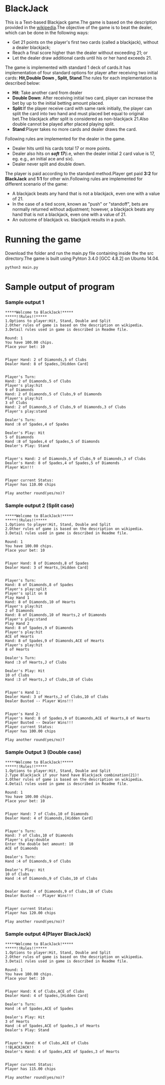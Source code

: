 BlackJack
=========

This is a Text-based Blackjack game.The game is based on the description provided in the [wikipedia](http://en.wikipedia.org/wiki/Blackjack).The objective of the game is to beat the dealer, which  can be done in the following ways:
* Get 21 points on the player's first two cards (called a blackjack), without a dealer blackjack;
* Reach a final score higher than the dealer without exceeding 21; or
* Let the dealer draw additional cards until his or her hand exceeds 21.

The game is implemented with standard 1 deck of cards.It has implementation of four standard options for player after receiving two initial cards: __Hit,Double Down , Split, Stand__.The rules for each implementation is described below:

* __Hit__: Take another card from dealer
* __Double Down__: After receiving initial two card, player can increase the bet by up to the initial betting amount placed.
* __Split__:If the player receive card with same rank initially, the player can split the card into two hand and must placed bet equal to original bet.The blackjack after split is considered as non-blackjack 21.Also double cannot be played after placed playing split.
* __Stand__:Player takes no more cards and dealer draws the card.

Following rules are implemented for the dealer in the game.

* Dealer hits until his cards total 17 or more points.
* Dealer also hits on __*soft 17*__(i.e, when the dealer initial 2 card value is 17, eg. e.g., an initial ace and six).
* Dealer never split and double down.

The player is paid according to the standard method.Player get paid __3:2__ for __BlackJack__ and __1:1__ for other win.Following rules are implemented for different scenario of the game:

* A blackjack beats any hand that is not a blackjack, even one with a value of 21.
* In the case of a tied score, known as "push" or "standoff", bets are normally returned without adjustment; however, a blackjack beats any hand that is not a blackjack, even one with a value of 21.
* An outcome of blackjack vs. blackjack results in a push.

# Running the game

Download the folder and run the main.py file containing inside the the src directory.The game is built using Pyhton 3.4.0 [GCC 4.8.2] on Ubuntu 14.04.

``` python3 main.py ```

# Sample output of program

### Sample output 1

```
*****Welcome to BlackJack!*****
*****!!Rules!!*****
1.Options to player:Hit, Stand, Double and Split
2.Other rules of game is based on the description on wikipedia.
3.Detail rules used in game is described in Readme file.

Round: 1
You have 100.00 chips.
Place your bet: 10


Player Hand: 2 of Diamonds,5 of Clubs
Dealer Hand: 8 of Spades,[Hidden Card]


Player's Turn:
Hand: 2 of Diamonds,5 of Clubs
Player's play:hit
9 of Diamonds
Hand: 2 of Diamonds,5 of Clubs,9 of Diamonds
Player's play:hit
3 of Clubs
Hand: 2 of Diamonds,5 of Clubs,9 of Diamonds,3 of Clubs
Player's play:stand

Dealer's Turn:
Hand :8 of Spades,4 of Spades

Dealer's Play: Hit
5 of Diamonds
Hand :8 of Spades,4 of Spades,5 of Diamonds
Dealer's Play: Stand


Player's Hand: 2 of Diamonds,5 of Clubs,9 of Diamonds,3 of Clubs
Dealer's Hand: 8 of Spades,4 of Spades,5 of Diamonds
Player Win!!!


Player current Status:
Player has 110.00 chips

Play another round(yes/no)? 
```

### Sample output 2 (Split case) 

```
*****Welcome to BlackJack!*****
*****!!Rules!!*****
1.Options to player:Hit, Stand, Double and Split
2.Other rules of game is based on the description on wikipedia.
3.Detail rules used in game is described in Readme file.

Round: 1
You have 100.00 chips.
Place your bet: 10


Player Hand: 8 of Diamonds,8 of Spades
Dealer Hand: 3 of Hearts,[Hidden Card]


Player's Turn:
Hand: 8 of Diamonds,8 of Spades
Player's play:split
Player's split on 8
Play Hand 1
Hand: 8 of Diamonds,10 of Hearts
Player's play:hit
2 of Diamonds
Hand: 8 of Diamonds,10 of Hearts,2 of Diamonds
Player's play:stand
Play Hand 2
Hand: 8 of Spades,9 of Diamonds
Player's play:hit
ACE of Hearts
Hand: 8 of Spades,9 of Diamonds,ACE of Hearts
Player's play:hit  
8 of Hearts

Dealer's Turn:
Hand :3 of Hearts,J of Clubs

Dealer's Play: Hit
10 of Clubs
Hand :3 of Hearts,J of Clubs,10 of Clubs


Player's Hand 1: 
Dealer Hand: 3 of Hearts,J of Clubs,10 of Clubs
Dealer Busted -- Player Wins!!!


Player's Hand 2: 
Player's Hand: 8 of Spades,9 of Diamonds,ACE of Hearts,8 of Hearts
Player Busted -- Dealer Wins!!!
Player current Status:
Player has 100.00 chips

Play another round(yes/no)? 
```
### Sample Output 3 (Double case)
```
*****Welcome to BlackJack!*****
*****!!Rules!!*****
1.Options to player:Hit, Stand, Double and Split
2.Type Blackjack if your hand have Blackjack combination(21)!
3.Other rules of game is based on the description on wikipedia.
4.Detail rules used in game is described in Readme file.

Round: 1
You have 100.00 chips.
Place your bet: 10


Player Hand: 7 of Clubs,10 of Diamonds
Dealer Hand: 4 of Diamonds,[Hidden Card]


Player's Turn:
Hand: 7 of Clubs,10 of Diamonds
Player's play:double
Enter the double bet amount: 10
ACE of Diamonds

Dealer's Turn:
Hand :4 of Diamonds,9 of Clubs

Dealer's Play: Hit
10 of Clubs
Hand :4 of Diamonds,9 of Clubs,10 of Clubs


Dealer Hand: 4 of Diamonds,9 of Clubs,10 of Clubs
Dealer Busted -- Player Wins!!!


Player current Status:
Player has 120.00 chips

Play another round(yes/no)?
```
### Sample output 4(Player BlackJack)
```
*****Welcome to BlackJack!*****
*****!!Rules!!*****
1.Options to player:Hit, Stand, Double and Split
2.Other rules of game is based on the description on wikipedia.
3.Detail rules used in game is described in Readme file.

Round: 1
You have 100.00 chips.
Place your bet: 10


Player Hand: K of Clubs,ACE of Clubs
Dealer Hand: 4 of Spades,[Hidden Card]

Dealer's Turn:
Hand :4 of Spades,ACE of Spades

Dealer's Play: Hit
3 of Hearts
Hand :4 of Spades,ACE of Spades,3 of Hearts
Dealer's Play: Stand


Player's Hand: K of Clubs,ACE of Clubs
!!BLACKJACK!!
Dealer's Hand: 4 of Spades,ACE of Spades,3 of Hearts


Player current Status:
Player has 115.00 chips

Play another round(yes/no)? 
```
